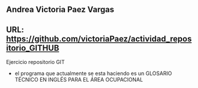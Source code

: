 ## Andrea Victoria Paez Vargas
## URL: https://github.com/victoriaPaez/actividad_repositorio_GITHUB

Ejercicio repositorio GIT

* el programa que actualmente se esta haciendo es un GLOSARIO TÉCNICO EN INGLÉS PARA EL ÁREA OCUPACIONAL
